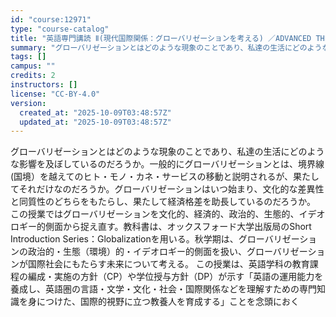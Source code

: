 ```yaml
---
id: "course:12971"
type: "course-catalog"
title: "英語専門講読 Ⅱ(現代国際関係：グローバリゼーションを考える) ／ADVANCED THEMATIC READING Ⅱ"
summary: "グローバリゼーションとはどのような現象のことであり、私達の生活にどのような影響を及ぼしているのだろうか。一般的にグローバリゼーションとは、境界線(国境）を越えてのヒト・モノ・カネ・サービスの移動と説明されるが、果たしてそれだけなのだろうか。…"
tags: []
campus: ""
credits: 2
instructors: []
license: "CC-BY-4.0"
version:
  created_at: "2025-10-09T03:48:57Z"
  updated_at: "2025-10-09T03:48:57Z"
---
```

グローバリゼーションとはどのような現象のことであり、私達の生活にどのような影響を及ぼしているのだろうか。一般的にグローバリゼーションとは、境界線(国境）を越えてのヒト・モノ・カネ・サービスの移動と説明されるが、果たしてそれだけなのだろうか。グローバリゼーションはいつ始まり、文化的な差異性と同質性のどちらをもたらし、果たして経済格差を助長しているのだろうか。 この授業ではグローバリゼーションを文化的、経済的、政治的、生態的、イデオロギー的側面から捉え直す。教科書は、オックスフォード大学出版局のShort Introduction Series：Globalizationを用いる。秋学期は、グローバリゼーションの政治的・生態（環境）的・イデオロギー的側面を扱い、グローバリゼーションが国際社会にもたらす未来について考える。 この授業は、英語学科の教育課程の編成・実施の方針（CP）や学位授与方針（DP）が示す「英語の運用能力を養成し、英語圏の言語・文学・文化・社会・国際関係などを理解すための専門知識を身につけた、国際的視野に立つ教養人を育成する」ことを念頭におく
